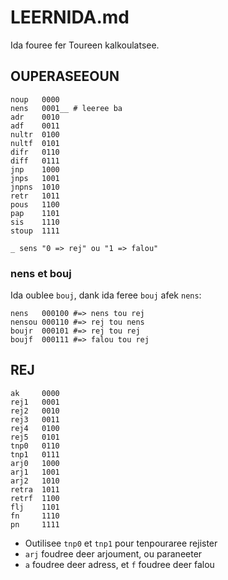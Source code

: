 # LEERNIDA.md

Ida fouree fer Toureen kalkoulatsee.

## OUPERASEEOUN

```text
noup   0000
nens   0001__ # leeree ba
adr    0010
adf    0011
nultr  0100
nultf  0101
difr   0110
diff   0111
jnp    1000
jnps   1001
jnpns  1010
retr   1011
pous   1100
pap    1101
sis    1110
stoup  1111

_ sens "0 => rej" ou "1 => falou"
```

### nens et bouj

Ida oublee `bouj`, dank ida feree `bouj` afek `nens`:

```text
nens   000100 #=> nens tou rej
nensou 000110 #=> rej tou nens
boujr  000101 #=> rej tou rej
boujf  000111 #=> falou tou rej
```

## REJ

```text
ak     0000
rej1   0001
rej2   0010
rej3   0011
rej4   0100
rej5   0101
tnp0   0110
tnp1   0111
arj0   1000
arj1   1001
arj2   1010
retra  1011
retrf  1100
flj    1101
fn     1110
pn     1111
```

* Outilisee `tnp0` et `tnp1` pour tenpouraree rejister
* `arj` foudree deer arjoument, ou paraneeter
* `a` foudree deer adress, et `f` foudree deer falou
